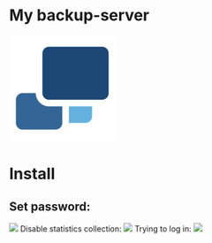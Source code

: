 # My backup-server
![](https://github.com/linuxserver/docker-templates/raw/master/linuxserver.io/img/duplicati-icon.png)

# Install
## Set password:
![](https://i0.wp.com/easycode.page/wp-content/uploads/2021/08/Screenshot-2021-08-11-at-6.18.43-PM.png?resize=1024%2C534&ssl=1)
Disable statistics collection:
![](https://i0.wp.com/easycode.page/wp-content/uploads/2021/08/Screenshot-2021-08-11-at-6.18.53-PM.png?resize=1024%2C533&ssl=1)
Trying to log in:
![](https://i0.wp.com/easycode.page/wp-content/uploads/2021/08/Screenshot-2021-08-11-at-6.19.05-PM.png?resize=1024%2C534&ssl=1)
